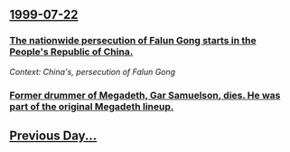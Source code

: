 ## [1999-07-22](/news/1999/07/22/index.md)

### [ The nationwide persecution of Falun Gong starts in the People's Republic of China.](/news/1999/07/22/the-nationwide-persecution-of-falun-gong-starts-in-the-people-s-republic-of-china.md)
_Context: China's, persecution of Falun Gong_

### [ Former drummer of Megadeth, Gar Samuelson, dies. He was part of the original Megadeth lineup.](/news/1999/07/22/former-drummer-of-megadeth-gar-samuelson-dies-he-was-part-of-the-original-megadeth-lineup.md)
## [Previous Day...](/news/1999/07/21/index.md)


